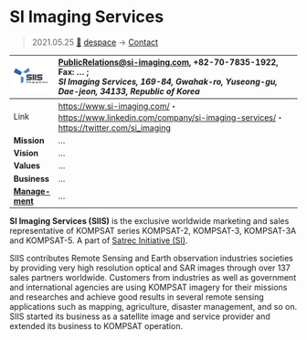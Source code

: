 # SI Imaging Services
> 2021.05.25 [🚀](../index/index.md) [despace](index.md) → [Contact](contact.md)

|[![](f/con/s/siis_logo1_thumb.png)](f/con/s/siis_logo1.jpg)|<PublicRelations@si-imaging.com>, +82-70-7835-1922, Fax: … ;<br> *SI Imaging Services, 169-84, Gwahak-ro, Yuseong-gu, Dae-jeon, 34133, Republic of Korea*|
|:--|:--|
|Link|<https://www.si-imaging.com/>・ <https://www.linkedin.com/company/si-imaging-services/>・ <https://twitter.com/si_imaging>|
|**Mission**|…|
|**Vision**|…|
|**Values**|…|
|**Business**|…|
|**[Manage-<br>ment](mgmt.md)**|…|

**SI Imaging Services (SIIS)** is the exclusive worldwide marketing and sales representative of KOMPSAT series KOMPSAT-2, KOMPSAT-3, KOMPSAT-3A and KOMPSAT-5. A part of [Satrec Initiative (SI)](zz_satreci.md).

SIIS contributes Remote Sensing and Earth observation industries societies by providing very high resolution optical and SAR images through over 137 sales partners worldwide. Customers from industries as well as government and international agencies are using KOMPSAT imagery for their missions and researches and achieve good results in several remote sensing applications such as mapping, agriculture, disaster management, and so on. SIIS started its business as a satellite image and service provider and extended its business to KOMPSAT operation.

<p style="page-break-after:always"> </p>
